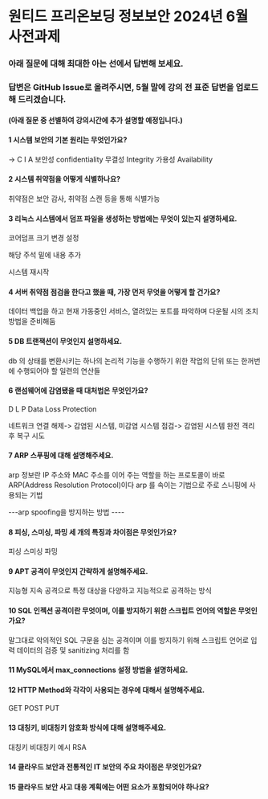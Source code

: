 # 원티드 프리온보딩 정보보안 2024년 6월 사전과제
### 아래 질문에 대해 최대한 아는 선에서 답변해 보세요.
### 답변은 GitHub Issue로 올려주시면, 5월 말에 강의 전 표준 답변을 업로드해 드리겠습니다.
#### (아래 질문 중 선별하여 강의시간에 추가 설명할 예정입니다.)

#### 1 시스템 보안의 기본 원리는 무엇인가요? 
-> C I A
보안성 confidentiality
무결성 Integrity
가용성 Availability 
#### 2 시스템 취약점을 어떻게 식별하나요?
취약점은 보안 감사, 취약점 스캔 등을 통해 식별가능
#### 3 리눅스 시스템에서 덤프 파일을 생성하는 방법에는 무엇이 있는지 설명하세요.
코어덤프 크기 변경 설정

해당 주석 밑에 내용 추가 

시스템 재시작
#### 4 서버 취약점 점검을 한다고 했을 때, 가장 먼저 무엇을 어떻게 할 건가요?
데이터 백업을 하고 현재 가동중인 서비스, 열려있는 포트를 파악하며 
다운될 시의 조치방법을 준비해둠

#### 5 DB 트랜잭션이 무엇인지 설명하세요.
db 의 상태를 변환시키는 하나의 논리적 기능을 수행하기 위한 작업의 단위 또는 한꺼번에 수행되어야 할 일련의 연산들

#### 6 랜섬웨어에 감염됐을 때 대처법은 무엇인가요?
D L P 
Data Loss Protection

네트워크 연결 해제->
감염된 시스템, 미감염 시스템 점검->
감염된 시스템 완전 격리 후 복구 시도
#### 7 ARP 스푸핑에 대해 설명해주세요.

arp 정보란
IP 주소와 MAC 주소를 이어 주는 역할을 하는 프로토콜이 바로 ARP(Address Resolution Protocol)이다
arp 를 속이는 기법으로 주로 스니핑에 사용되는 기법

---arp spoofing을 방지하는 방법 ----

#### 8 피싱, 스미싱, 파밍 세 개의 특징과 차이점은 무엇인가요?
피싱
스미싱 
파밍
#### 9 APT 공격이 무엇인지 간략하게 설명해주세요.
지능형 지속 공격으로 특정 대상을 다양하고 지능적으로 공격하는 방식
#### 10 SQL 인젝션 공격이란 무엇이며, 이를 방지하기 위한 스크립트 언어의 역할은 무엇인가요?
말그대로 악의적인 SQL 구문을 심는 공격이며 
이를 방지하기 위해 스크립트 언어로 입력 데이터의 검증 및 sanitizing 처리를 함
#### 11 MySQL에서 max_connections 설정 방법을 설명하세요.

#### 12 HTTP Method와 각각이 사용되는 경우에 대해서 설명해주세요.
GET
POST
PUT
#### 13 대칭키, 비대칭키 암호화 방식에 대해 설명해주세요.
대칭키
비대칭키 예시 RSA
#### 14 클라우드 보안과 전통적인 IT 보안의 주요 차이점은 무엇인가요?

#### 15 클라우드 보안 사고 대응 계획에는 어떤 요소가 포함되어야 하나요?
